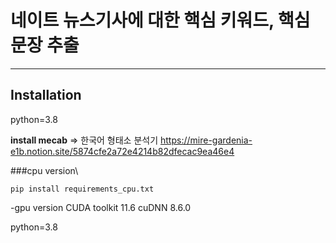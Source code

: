 # 네이트 뉴스기사에 대한 핵심 키워드, 핵심 문장 추출
---

## Installation
python=3.8

**install mecab** => 한국어 형태소 분석기
https://mire-gardenia-e1b.notion.site/5874cfe2a72e4214b82dfecac9ea46e4


###cpu version\

```
pip install requirements_cpu.txt
```

-gpu version
CUDA toolkit 11.6
cuDNN 8.6.0

python=3.8

